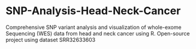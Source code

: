 # SNP-Analysis-Head-Neck-Cancer
Comprehensive SNP variant analysis and visualization of whole-exome Sequencing (WES) data from head and neck cancer using R. Open-source project using dataset SRR32633603
